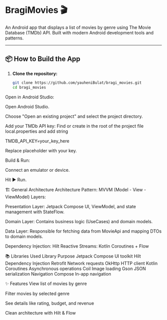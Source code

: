 # BragiMovies 🎬

An Android app that displays a list of movies by genre using The Movie Database (TMDb) API. Built with modern Android development tools and patterns.

---

## 📦 How to Build the App

1. **Clone the repository:**
   ```bash
   git clone https://github.com/yauheniBulat/bragi_movies.git
   cd bragi_movies
Open in Android Studio:

Open Android Studio.

Choose "Open an existing project" and select the project directory.

Add your TMDb API key:
Find or create in the root of the project file local.properties and add string

TMDB_API_KEY=your_key_here

Replace placeholder with your key.

Build & Run:

Connect an emulator or device.

Hit ▶️ Run.

🏗️ General Architecture
Architecture Pattern: MVVM (Model - View - ViewModel)
Layers:

Presentation Layer: Jetpack Compose UI, ViewModel, and state management with StateFlow.

Domain Layer: Contains business logic (UseCases) and domain models.

Data Layer: Responsible for fetching data from MovieApi and mapping DTOs to domain models.

Dependency Injection: Hilt
Reactive Streams: Kotlin Coroutines + Flow

📚 Libraries Used
Library	Purpose
Jetpack Compose	UI toolkit
Hilt	Dependency Injection
Retrofit	Network requests
OkHttp	HTTP client
Kotlin Coroutines	Asynchronous operations
Coil	Image loading
Gson	JSON serialization
Navigation Compose	In-app navigation

✨ Features
View list of movies by genre

Filter movies by selected genre

See details like rating, budget, and revenue

Clean architecture with Hilt & Flow